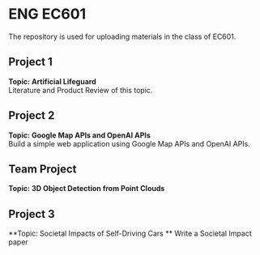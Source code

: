 # ENG EC601
The repository is used for uploading materials in the class of EC601.
## Project 1
**Topic: Artificial Lifeguard**  
Literature and Product Review of this topic.

## Project 2
**Topic: Google Map APIs and OpenAI APIs**  
Build a simple web application using Google Map APIs and OpenAI APIs.

## Team Project
**Topic: 3D Object Detection from Point Clouds**

## Project 3
**Topic: Societal Impacts of Self-Driving Cars ** 
Write a Societal Impact paper
